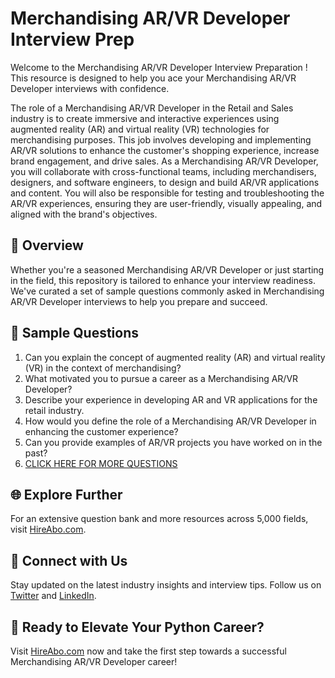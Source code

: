 # Merchandising AR/VR Developer Interview Prep

Welcome to the Merchandising AR/VR Developer Interview Preparation ! This resource is designed to help you ace your Merchandising AR/VR Developer interviews with confidence.

The role of a Merchandising AR/VR Developer in the Retail and Sales industry is to create immersive and interactive experiences using augmented reality (AR) and virtual reality (VR) technologies for merchandising purposes. This job involves developing and implementing AR/VR solutions to enhance the customer's shopping experience, increase brand engagement, and drive sales. As a Merchandising AR/VR Developer, you will collaborate with cross-functional teams, including merchandisers, designers, and software engineers, to design and build AR/VR applications and content. You will also be responsible for testing and troubleshooting the AR/VR experiences, ensuring they are user-friendly, visually appealing, and aligned with the brand's objectives.

## 🚀 Overview

Whether you're a seasoned Merchandising AR/VR Developer or just starting in the field, this repository is tailored to enhance your interview readiness. We've curated a set of sample questions commonly asked in Merchandising AR/VR Developer interviews to help you prepare and succeed.

## 📝 Sample Questions

1. Can you explain the concept of augmented reality (AR) and virtual reality (VR) in the context of merchandising?
2. What motivated you to pursue a career as a Merchandising AR/VR Developer?
3. Describe your experience in developing AR and VR applications for the retail industry.
4. How would you define the role of a Merchandising AR/VR Developer in enhancing the customer experience?
5. Can you provide examples of AR/VR projects you have worked on in the past?
6. [CLICK HERE FOR MORE QUESTIONS](https://hireabo.com/job/22_3_47/Merchandising%20ARVR%20Developer)

## 🌐 Explore Further

For an extensive question bank and more resources across 5,000 fields, visit [HireAbo.com](https://www.hireabo.com).

## 📱 Connect with Us

Stay updated on the latest industry insights and interview tips. Follow us on [Twitter](https://twitter.com/hireabo) and [LinkedIn](https://www.linkedin.com/in/hire-abo-3609972a8/).

## 🚀 Ready to Elevate Your Python Career?

Visit [HireAbo.com](https://www.hireabo.com) now and take the first step towards a successful Merchandising AR/VR Developer career!
